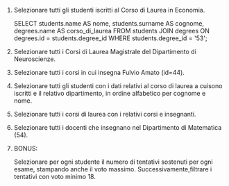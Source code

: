 1. Selezionare tutti gli studenti iscritti al Corso di Laurea in Economia.

    SELECT 
    students.name AS nome,
    students.surname AS cognome,
    degrees.name AS corso_di_laurea
    FROM 
    students 
    JOIN 
    degrees 
    ON 
    degrees.id = students.degree_id
    WHERE 
    students.degree_id = '53';

2.   Selezionare tutti i Corsi di Laurea Magistrale del Dipartimento di Neuroscienze.



3.   Selezionare tutti i corsi in cui insegna Fulvio Amato (id=44).



4.   Selezionare tutti gli studenti con i dati relativi al corso di laurea a cuisono iscritti e il relativo dipartimento, in ordine alfabetico per cognome e nome.



5.   Selezionare tutti i corsi di laurea con i relativi corsi e insegnanti.



6.   Selezionare tutti i docenti che insegnano nel Dipartimento di Matematica (54).



7.   BONUS: 

     Selezionare per ogni studente il numero di tentativi sostenuti per ogni esame, stampando anche il voto massimo. Successivamente,filtrare i tentativi con voto minimo 18.